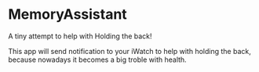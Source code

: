 # MemoryAssistant
A tiny attempt to help with Holding the back!

This app will send notification to your iWatch to help with holding the back, because nowadays it becomes a big troble with health.
